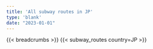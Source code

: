 ```yaml
---
title: 'All subway routes in JP'
type: 'blank'
date: "2023-01-01"
---
```


{{< breadcrumbs >}}
{{< subway_routes country=JP >}}
